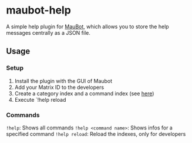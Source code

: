 # maubot-help
A simple help plugin for [MauBot](https://github.com/maubot/maubot), which allows you to store the help messages
centrally as a JSON file.

## Usage
### Setup
1. Install the plugin with the GUI of Maubot
2. Add your Matrix ID to the developers
3. Create a category index and a command index (see [here](https://github.com/drdeee/matrix-help-index))
4. Execute `!help reload

### Commands
`!help`: Shows all commands
`!help <command name>`: Shows infos for a specified command
`!help reload`: Reload the indexes, only for developers